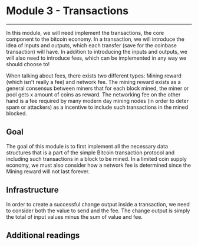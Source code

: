 # Module 3 - Transactions
---

In this module, we will need implement the transactions, the core component to the bitcoin economy. In a transaction, we will introduce the idea of inputs and outputs, which each transfer (save for the coinbase transaction) will have. In addition to introducing the inputs and outputs, we will also need to introduce fees, which can be implemented in any way we should choose to! 

When talking about fees, there exists two different types: Mining reward (which isn't really a fee) and network fee. The mining reward exists as a general consensus between miners that for each block mined, the miner or pool gets x amount of coins as reward. The networking fee on the other hand is a fee required by many modern day mining nodes (in order to deter spam or attackers) as a incentive to include such transactions in the mined blocked.


## Goal

The goal of this module is to first implement all the necessary data structures that is a part of the simple Bitcoin transaction protocol and including such transactions in a block to be mined. In a limited coin supply economy, we must also consider how a network fee is determined since the Mining reward will not last forever.


## Infrastructure

In order to create a successful change output inside a transaction, we need to consider both the value to send and the fee. The change output is simply the total of input values minus the sum of value and fee.

## Additional readings

